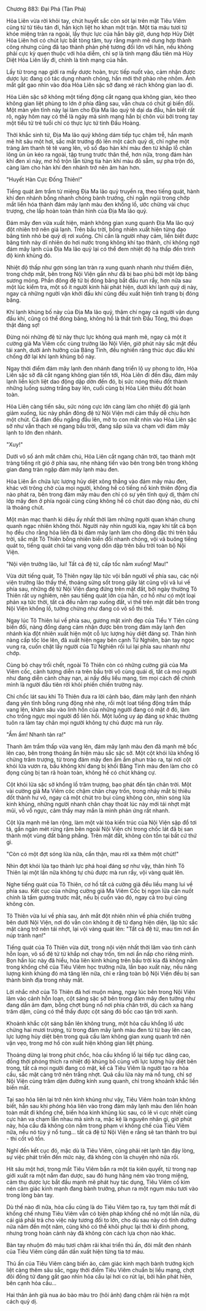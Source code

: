 




Chương 883: Đại Phá (Tàn Phá)


Hỏa Liên vừa rời khỏi tay, chút huyết sắc còn sót lại trên mặt Tiêu Viêm cũng từ từ tiêu tán đi, hắn kịch liệt ho khan một trận. Một tia máu tươi từ khóe miệng tràn ra ngoài, lấy thực lực của hắn bây giờ, dung hợp Hủy Diệt Hỏa Liên hơi có chút lực bất tòng tâm, tuy rằng mạnh mẽ dung hợp thành công nhưng cũng đã tạo thành phản phệ tương đối lớn với hắn, nếu không phải cực kỳ quen thuộc với hỏa diễm, chỉ sợ là tính mạng đầu tiên mà Hủy Diệt Hỏa Liên lấy đi, chính là tính mạng của hắn.

Lấy từ trong nạp giới ra mấy dược hoàn, trực tiếp nuốt vào, cảm nhận được dược lực đang có tác dụng nhanh chóng, hắn mới thở phào nhẹ nhõm. Ánh mắt gắt gao nhìn vào đóa Hỏa Liên sặc sỡ đang xé rách không gian lao đi.

Hỏa Liên sặc sỡ không một tiếng động cắt ngang qua không gian, kéo theo không gian liệt phùng to lớn ở phía đằng sau, vẫn chưa có chút gì biến đổi. Một màn yên tĩnh này lại làm cho Địa Ma lão quỷ tê dại da đầu, hắn biết rất rõ, ngày hôm nay có thể là ngày mà sinh mạng hắn bị chôn vùi bởi trong tay một tiểu tử trẻ tuổi chỉ có thực lực tứ tinh Đấu Hoàng.

Thời khắc sinh tử, Địa Ma lão quỷ không dám tiếp tục chậm trễ, hắn mạnh mẽ hít sâu một hơi, sắc mặt trướng đỏ lên một cách quỷ dị, chỉ nghe một tràng âm thanh tê tê vang lên, vô số đạo hàn khí màu đen từ khắp lỗ chân lông ùn ùn kéo ra ngoài, tập trung trước thân thể, hơn nữa, trong đám hàn khí đen xì này, mơ hồ trộn lẫn từng tia hàn khí màu đỏ sẫm, sự pha trộn đó, càng làm cho hàn khí đen nhánh trở nên âm hàn hơn.

"Huyết Hàn Cực Đống Thiên!"

Tiếng quát âm trầm từ miệng Địa Ma lão quỷ truyền ra, theo tiếng quát, hành khí đen nhánh bỗng nhanh chóng bành trướng, chỉ ngắn ngủi trong chớp mắt liền hóa thành đám mây lạnh màu đen khổng lồ, ước chừng vài chục trượng, che lấp hoàn toàn thân hình của Địa Ma lão quỷ.

Đám mây đen vừa xuất hiện, mảnh không gian xung quanh Địa Ma lão quỷ đột nhiên trở nên giá lạnh. Trên bầu trời, bỗng nhiên xuất hiện từng đạo băng tinh nhỏ bé quỷ dị rơi xuống. Chỉ cần là người nhạy cảm, liền biết được băng tinh này dĩ nhiên do hơi nước trong không khí tạo thành, chỉ không ngờ đám mây lạnh của Địa Ma lão quỷ lại có thể đem nhiệt độ hạ thấp đến trình độ kinh khủng đó.

Nhiệt độ thấp như gợn sóng lan tràn ra xung quanh nhanh như thiểm điện, trong chớp mắt, bên trong Nội Viện gần như đã bị bao phủ bởi một lớp băng sương mỏng. Phần đông đệ tử bị đóng băng bắt đầu run rẩy, hơn nữa sau một lúc kiểm tra, một số ít người kinh hãi phát hiện, dưới khí lạnh quỷ dị này, ngay cả những người vận khởi đấu khí cũng đều xuất hiện tình trạng bị đóng băng.

Khí lạnh khủng bố này của Địa Ma lão quỷ, thậm chí ngay cả người vận dụng đấu khí, cũng có thể đóng băng, không hổ là thất tinh Đấu Tông, thủ đoạn thật đáng sợ!

Đừng nói những đệ tử này thực lực không quá mạnh mẽ, ngay cả một ít cường giả Ma Viêm cốc cùng trưởng lão Nội Viện, giờ phút này sắc mặt đều tái xanh, dưới ảnh hưởng của Băng Tinh, đều nghiến răng thúc dục đấu khí chống đỡ lại khí lạnh khủng bố này.

Ngay thời điểm đám mây lạnh đen nhánh đang triển lộ uy phong to lớn, Hỏa Liên sặc sỡ đã cắt ngang không gian tiến tới, Hỏa Liên đi đến đâu, đám mây lạnh liền kịch liệt dao động dập dờn đến đó, bị sức nóng thiêu đốt thành những luồng sương trắng bay lên, cuối cùng bị Hỏa Liên thiêu đốt hoàn toàn.

Hỏa Liên càng tiến sâu, sức nóng cực lớn càng làm cho nhiệt độ giá lạnh giảm xuống, lúc này phần đông đệ tử Nội Viện mới cảm thấy dễ chịu hơn một chút. Cả đám đều ngẩng đầu lên, mở to con mắt nhìn vào Hỏa Liên sặc sỡ như vẫn thạch xé ngang bầu trời, đang sắp sửa va chạm với đám mây lạnh to lớn đen nhánh.

"Xuy!"

Dưới vô số ánh mắt chăm chú, Hỏa Liên cắt ngang chân trời, tạo thành một tràng tiếng rít gió ở phía sau, nhẹ nhàng tiến vào bên trong bên trong không gian đang tràn ngập đám mây lạnh màu đen.

Hỏa Liên ẩn chứa lực lượng hủy diệt xông thẳng vào đám mây màu đen, khác với trông chờ của mọi người, không hề có tiếng nổ kinh thiên động địa nào phát ra, bên trong đám mây màu đen chỉ có sự yên tĩnh quỷ dị, thậm chí lớp mây đen ở phía ngoài cùng cũng không hề có chút dao động nào, dù chỉ là thoáng chút.

Một màn mạc thanh kì diệu ấy nhất thời làm những người quan khán chung quanh ngạc nhiên không thôi. Người này nhìn người kia, ngay khi tất cả bọn họ đều cho rằng hỏa liên đã bị đám mây lạnh làm cho đông đặc thì trên bầu trời, sắc mặt Tô Thiên bỗng nhiên biến đổi nhanh chóng, vội vã buông tiếng quát to, tiếng quát chói tai vang vọng dồn dập trên bầu trời toàn bộ Nội Viện.

"Nội viện trưởng lão, lui! Tất cả đệ tử, cấp tốc nằm xuống! Mau!"

Vừa dứt tiếng quát, Tô Thiên ngay lập tức vội bắn người về phía sau, các nội viện trưởng lão thấy thế, thoáng sửng sốt trong giây lát cũng vội vã lui về phía sau, những đệ tử Nội Viện đang đứng trên mặt đất, bởi ngày thường Tô Thiên rất uy nghiêm, nên sau tiếng quát lớn của hắn, cơ hồ như có một loại phản xạ tức thời, tất cả đều nằm rạp xuống đất, vì thế trên mặt đất bên trong Nội Viện khổng lồ, tưởng chừng như đang có vô số thi thể.

Ngay lúc Tô Thiên lui về phía sau, gương mặt xinh đẹp của Tiểu Y Tiên cũng biến đổi, nàng đồng dạng cảm nhận được bên trong đám mây lạnh đen nhánh kia đột nhiên xuất hiện một cỗ lực lượng hủy diệt đáng sợ. Thân hình nàng cấp tốc lóe lên, đã xuất hiện ngay bên cạnh Tử Nghiên, bàn tay ngọc vung ra, cuốn chặt lấy người của Tử Nghiên rồi lui lại phía sau nhanh như chớp.

Cùng bỏ chạy trối chết, ngoài Tô Thiên còn có những cường giả của Ma Viêm cốc, cảnh tượng diễn ra trên bầu trời vô cùng quái dị, tất cả mọi người như đang diễn cảnh chạy nạn, ai nấy đều liều mạng, tìm mọi cách để chính mình là người đầu tiên rời khỏi phiến chiến trường này.

Chỉ chốc lát sau khi Tô Thiên đưa ra lời cảnh báo, đám mây lạnh đen nhánh đang yên tĩnh bỗng rung động nhè nhẹ, rồi một loạt tiếng động trầm thấp vang lên, khảm sâu vào linh hồn của những người đang có mặt ở đó, làm cho trống ngực mọi người đổ liên hồi. Một luồng uy áp đáng sợ khác thường tuôn ra làm tay chân mọi người không tự chủ được mà run rẩy.

"Ầm ầm! Nhanh tản ra!"

Thanh âm trầm thấp vừa vang lên, đám mây lạnh màu đen đã mạnh mẽ bốc lên cao, bên trong thoáng ẩn hiện màu sắc sặc sỡ. Một cột khói lửa khổng lồ chừng trăm trượng, từ trong đám mây đen ầm ầm phun trào ra, tại nơi cột khói lửa vươn ra, bầu không khí đang bị khối Băng Tinh màu đen làm cho cô đọng cũng bị tan rã hoàn toàn, không hề có chút kháng cự.

Cột khói lửa sặc sỡ khổng lồ trăm trượng, bạo phát đến tận chân trời. Một vài cường giả Ma Viêm cốc chậm chân chạy trốn, trong nháy mắt bị thiêu đốt thành hư vô, ngay cả một chút tro bụi cũng không còn, nhìn sóng lửa kinh khủng, những người nhanh chân chạy thoát lúc này mới tái nhợt mặt mũi, vỗ vỗ ngực, cảm thấy may mắn là mình phản ứng rất nhanh.

Cột lửa mạnh mẽ lan rộng, làm một vài tòa kiến trúc của Nội Viện sập đổ tơi tả, gần ngàn mét rừng rậm bên ngoài Nội Viện chỉ trong chốc lát đã bị san thành một vùng đất bằng phẳng. Trên mặt đất, không còn tồn tại bất cứ thứ gì.

"Còn có một đợt sóng lửa nữa, cẩn thận, mau rời xa thêm một chút!"

Nhìn đợt khói lửa tạo thành lực phá hoại đáng sợ như vậy, thân hình Tô Thiên lại một lần nữa không tự chủ được mà run rẩy, vội vàng quát lên.

Nghe tiếng quát của Tô Thiên, cơ hồ tất cả cường giả đều liều mạng lui về phía sau. Kết cục của những cường giả Ma Viêm Cốc bị ngọn lửa cắn nuốt chính là tấm gương trước mắt, nếu bị cuốn vào đó, ngay cả tro bụi cũng không còn.

Tô Thiên vừa lui về phía sau, ánh mắt đột nhiên nhìn về phía chiến trường bên dưới Nội Viện, nơi đó vẫn còn không ít đệ tử đang hiện diện, lập tức sắc mặt càng trở nên tái nhợt, lại vội vàng quát lên: "Tất cả đệ tử, mau tìm nơi ẩn núp tránh nạn!"

Tiếng quát của Tô Thiên vừa dứt, trong nội viện nhất thời lâm vào tình cảnh hỗn loạn, vô số đệ tử từ khắp nơi chạy trốn, tìm nơi ẩn nấp cho riêng mình. Bọn hắn lúc này đã hiểu, hỏa liên kinh khủng trên bầu trời kia đã không nằm trong khống chế của Tiêu Viêm học trưởng nữa, lần bạo xuất này, nếu năng lượng kinh khủng đó mà tăng lên nữa, chỉ e rằng toàn bộ Nội Viện đều bị san thành bình địa trong nháy mắt.

Lời nhắc nhở của Tô Thiên đã hơi muộn màng, ngay lúc bên trong Nội Viện lâm vào cảnh hỗn loạn, cột sáng sặc sỡ bên trong đám mây đen tưởng như đang dần ảm đạm, bỗng chợt bùng nổ nơi phía chân trời, dù cách xa hàng trăm dặm, cũng có thể thấy được cột sáng đó bốc cao tận trời xanh.

Khoảnh khắc cột sáng bắn lên không trung, một hỏa cầu khổng lồ ước chừng hai mươi trượng, từ trong đám mây lạnh màu đen từ từ bay lên cao, lực lượng hủy diệt bên trong quả cầu làm không gian xung quanh trở nên vặn vẹo, trong mơ hồ còn xuất hiện không gian liệt phùng.

Thoáng dừng lại trong phút chốc, hỏa cầu khổng lồ lại tiếp tục dâng cao, đồng thời phóng thích ra nhiệt độ khủng bố cùng với lực lượng hủy diệt bên trong, tất cả mọi người đang có mặt, kể cả Tiêu Viêm là người tạo ra hỏa cầu, sắc mặt càng trở nên trắng nhợt. Quả cầu lửa này mà nổ tung, chỉ sợ Nội Viện cùng trăm dặm đường kính xung quanh, chỉ trong khoảnh khắc liền biến mất.

Tại sao hỏa liên lại trở nên kinh khủng như vậy, Tiêu Viêm hoàn toàn không biết, hắn sau khi phóng hỏa liên vào trong đám mây lạnh màu đen liền hoàn toàn mất đi khống chế, biến hóa kinh khủng lúc sau, có lẽ vì cực nhiệt cùng cực hàn va chạm lẫn nhau mà sinh ra, mặc kệ là nguyên nhân gì, giờ phút này, hỏa cầu đã không còn nằm trong phạm vi khống chế của Tiêu Viêm nữa, nếu nó tùy ý nổ tung… tất cả đệ tử Nội Viện e rằng sẽ tan thành tro bụi - thi cốt vô tồn.

Nghĩ đến kết cục đó, mặc dù là Tiêu Viêm, cũng phải rét lạnh tận đáy lòng, sự việc phát triển đến mức này, đã không còn là chuyện nhỏ nữa rồi.

Hít sâu một hơi, trong mắt Tiêu Viêm bắn ra một tia kiên quyết, từ trong nạp giới xuất ra một nắm đan dược, sau đó hung hăng ném vào trong miệng, cảm thụ dược lực bắt đầu mạnh mẽ phát huy tác dụng, Tiêu Viêm cố kìm nén cảm giác kinh mạnh đang bành trướng, phun ra một ngụm máu tươi vào trong lòng bàn tay.

Dù thế nào đi nữa, hỏa cầu cũng là do Tiêu Viêm tạo ra, tuy tạm thời mất đi khống chế nhưng Tiêu Viêm vẫn có biện pháp khống chế nó một lần nữa, dù cái giá phải trả cho việc này tương đối to lớn, cho dù sau này có tĩnh dưỡng nửa năm đến một năm, cũng khó có thể khôi phục lại thời kì đỉnh phong, nhưng trong hoàn cảnh này đã không còn cách lựa chọn nào khác.

Bàn tay nhuộm đỏ máu tươi chậm rãi khai triển thủ ấn, đôi mắt đen nhánh của Tiêu Viêm cũng dần dần xuất hiện từng tia tơ máu.

Thủ ấn của Tiêu Viêm càng biến ảo, cảm giác kinh mạch bành trướng kịch liệt càng thêm sâu sắc, ngay thời điểm Tiêu Viêm chuẩn bị liều mạng, chợt đôi đồng tử đang gắt gao nhìn hỏa cầu lại hơi co rút lại, bởi hắn phát hiện, bên cạnh hỏa cầu…

Hai thân ảnh già nua áo bào màu tro (hôi ảnh) đang chậm rãi hiện ra một cách quỷ dị.




